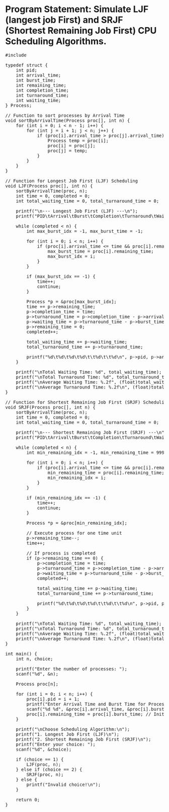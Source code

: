 # Program Statement: Simulate LJF (langest job First) and SRJF (Shortest Remaining Job First) CPU Scheduling Algorithms.
<pre>
#include <stdio.h>

typedef struct {
    int pid;
    int arrival_time;
    int burst_time;
    int remaining_time;
    int completion_time;
    int turnaround_time;
    int waiting_time;
} Process;

// Function to sort processes by Arrival Time
void sortByArrivalTime(Process proc[], int n) {
    for (int i = 0; i < n - 1; i++) {
        for (int j = i + 1; j < n; j++) {
            if (proc[i].arrival_time > proc[j].arrival_time) {
                Process temp = proc[i];
                proc[i] = proc[j];
                proc[j] = temp;
            }
        }
    }
}

// Function for Longest Job First (LJF) Scheduling
void LJF(Process proc[], int n) {
    sortByArrivalTime(proc, n);
    int time = 0, completed = 0;
    int total_waiting_time = 0, total_turnaround_time = 0;

    printf("\n--- Longest Job First (LJF) ---\n");
    printf("PID\tArrival\tBurst\tCompletion\tTurnaround\tWaiting\n");

    while (completed < n) {
        int max_burst_idx = -1, max_burst_time = -1;

        for (int i = 0; i < n; i++) {
            if (proc[i].arrival_time <= time && proc[i].remaining_time > 0 && proc[i].remaining_time > max_burst_time) {
                max_burst_time = proc[i].remaining_time;
                max_burst_idx = i;
            }
        }

        if (max_burst_idx == -1) {
            time++;
            continue;
        }

        Process *p = &proc[max_burst_idx];
        time += p->remaining_time;
        p->completion_time = time;
        p->turnaround_time = p->completion_time - p->arrival_time;
        p->waiting_time = p->turnaround_time - p->burst_time;
        p->remaining_time = 0;
        completed++;

        total_waiting_time += p->waiting_time;
        total_turnaround_time += p->turnaround_time;

        printf("%d\t%d\t%d\t%d\t\t%d\t\t%d\n", p->pid, p->arrival_time, p->burst_time, p->completion_time, p->turnaround_time, p->waiting_time);
    }

    printf("\nTotal Waiting Time: %d", total_waiting_time);
    printf("\nTotal Turnaround Time: %d", total_turnaround_time);
    printf("\nAverage Waiting Time: %.2f", (float)total_waiting_time / n);
    printf("\nAverage Turnaround Time: %.2f\n", (float)total_turnaround_time / n);
}

// Function for Shortest Remaining Job First (SRJF) Scheduling
void SRJF(Process proc[], int n) {
    sortByArrivalTime(proc, n);
    int time = 0, completed = 0;
    int total_waiting_time = 0, total_turnaround_time = 0;

    printf("\n--- Shortest Remaining Job First (SRJF) ---\n");
    printf("PID\tArrival\tBurst\tCompletion\tTurnaround\tWaiting\n");

    while (completed < n) {
        int min_remaining_idx = -1, min_remaining_time = 99999;

        for (int i = 0; i < n; i++) {
            if (proc[i].arrival_time <= time && proc[i].remaining_time > 0 && proc[i].remaining_time < min_remaining_time) {
                min_remaining_time = proc[i].remaining_time;
                min_remaining_idx = i;
            }
        }

        if (min_remaining_idx == -1) {
            time++;
            continue;
        }

        Process *p = &proc[min_remaining_idx];

        // Execute process for one time unit
        p->remaining_time--;
        time++;

        // If process is completed
        if (p->remaining_time == 0) {
            p->completion_time = time;
            p->turnaround_time = p->completion_time - p->arrival_time;
            p->waiting_time = p->turnaround_time - p->burst_time;
            completed++;

            total_waiting_time += p->waiting_time;
            total_turnaround_time += p->turnaround_time;

            printf("%d\t%d\t%d\t%d\t\t%d\t\t%d\n", p->pid, p->arrival_time, p->burst_time, p->completion_time, p->turnaround_time, p->waiting_time);
        }
    }

    printf("\nTotal Waiting Time: %d", total_waiting_time);
    printf("\nTotal Turnaround Time: %d", total_turnaround_time);
    printf("\nAverage Waiting Time: %.2f", (float)total_waiting_time / n);
    printf("\nAverage Turnaround Time: %.2f\n", (float)total_turnaround_time / n);
}

int main() {
    int n, choice;

    printf("Enter the number of processes: ");
    scanf("%d", &n);

    Process proc[n];

    for (int i = 0; i < n; i++) {
        proc[i].pid = i + 1;
        printf("Enter Arrival Time and Burst Time for Process %d: ", i + 1);
        scanf("%d %d", &proc[i].arrival_time, &proc[i].burst_time);
        proc[i].remaining_time = proc[i].burst_time; // Initialize remaining burst time
    }

    printf("\nChoose Scheduling Algorithm:\n");
    printf("1. Longest Job First (LJF)\n");
    printf("2. Shortest Remaining Job First (SRJF)\n");
    printf("Enter your choice: ");
    scanf("%d", &choice);

    if (choice == 1) {
        LJF(proc, n);
    } else if (choice == 2) {
        SRJF(proc, n);
    } else {
        printf("Invalid choice!\n");
    }

    return 0;
}
</pre>